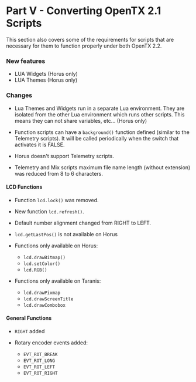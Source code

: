 # Part V - Converting OpenTX 2.1 Scripts

This section also covers some of the requirements for scripts that are necessary for them to function properly under both OpenTX 2.2.

### New features
* LUA Widgets (Horus only)
* LUA Themes (Horus only)

### Changes
* Lua Themes and Widgets run in a separate Lua environment. They are isolated from the other Lua environment which runs other scripts. This means they can not share variables, etc... (Horus only)

* Function scripts can have a `background()` function defined (similar to the Telemetry scripts). It will be called periodically when the switch that activates it is FALSE.

* Horus doesn't support Telemetry scripts.

* Telemetry and Mix scripts maximum file name length (without extension) was reduced from 8 to 6 characters.

#### LCD Functions

* Function `lcd.lock()` was removed.

* New function `lcd.refresh()`.

* Default number alignment changed from RIGHT to LEFT.

* `lcd.getLastPos()` is not available on Horus

* Functions only available on Horus:
  * `lcd.drawBitmap()`
  * `lcd.setColor()`
  * `lcd.RGB()`

* Functions only available on Taranis:
  * `lcd.drawPixmap`
  * `lcd.drawScreenTitle`
  * `lcd.drawCombobox`

#### General Functions
* `RIGHT` added

* Rotary encoder events added:
  * `EVT_ROT_BREAK`
  * `EVT_ROT_LONG`
  * `EVT_ROT_LEFT`
  * `EVT_ROT_RIGHT`



